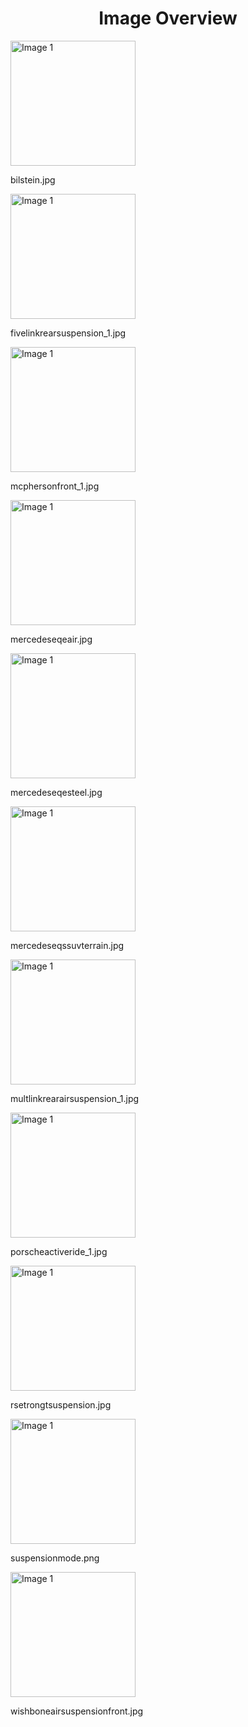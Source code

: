 <h1 style ="text-align: center;"> Image Overview </h1>
<div>
<div style="width="20%">
<img src="https://media.evkx.net/multimedia/technology/suspension/bilstein_xst.jpg" alt="Image 1" style="width: 200px;">
<p>bilstein.jpg</p>
</div>
<div style="width="20%">
<img src="https://media.evkx.net/multimedia/technology/suspension/fivelinkrearsuspension_1_xst.jpg" alt="Image 1" style="width: 200px;">
<p>fivelinkrearsuspension_1.jpg</p>
</div>
<div style="width="20%">
<img src="https://media.evkx.net/multimedia/technology/suspension/mcphersonfront_1_xst.jpg" alt="Image 1" style="width: 200px;">
<p>mcphersonfront_1.jpg</p>
</div>
<div style="width="20%">
<img src="https://media.evkx.net/multimedia/technology/suspension/mercedeseqeair_xst.jpg" alt="Image 1" style="width: 200px;">
<p>mercedeseqeair.jpg</p>
</div>
<div style="width="20%">
<img src="https://media.evkx.net/multimedia/technology/suspension/mercedeseqesteel_xst.jpg" alt="Image 1" style="width: 200px;">
<p>mercedeseqesteel.jpg</p>
</div>
<div style="width="20%">
<img src="https://media.evkx.net/multimedia/technology/suspension/mercedeseqssuvterrain_xst.jpg" alt="Image 1" style="width: 200px;">
<p>mercedeseqssuvterrain.jpg</p>
</div>
<div style="width="20%">
<img src="https://media.evkx.net/multimedia/technology/suspension/multlinkrearairsuspension_1_xst.jpg" alt="Image 1" style="width: 200px;">
<p>multlinkrearairsuspension_1.jpg</p>
</div>
<div style="width="20%">
<img src="https://media.evkx.net/multimedia/technology/suspension/porscheactiveride_1_xst.jpg" alt="Image 1" style="width: 200px;">
<p>porscheactiveride_1.jpg</p>
</div>
<div style="width="20%">
<img src="https://media.evkx.net/multimedia/technology/suspension/rsetrongtsuspension_xst.jpg" alt="Image 1" style="width: 200px;">
<p>rsetrongtsuspension.jpg</p>
</div>
<div style="width="20%">
<img src="https://media.evkx.net/multimedia/technology/suspension/suspensionmode_xst.png" alt="Image 1" style="width: 200px;">
<p>suspensionmode.png</p>
</div>
<div style="width="20%">
<img src="https://media.evkx.net/multimedia/technology/suspension/wishboneairsuspensionfront_xst.jpg" alt="Image 1" style="width: 200px;">
<p>wishboneairsuspensionfront.jpg</p>
</div>
</div>
